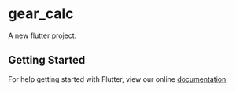 # gear_calc

A new flutter project.

## Getting Started

For help getting started with Flutter, view our online
[documentation](http://flutter.io/).
